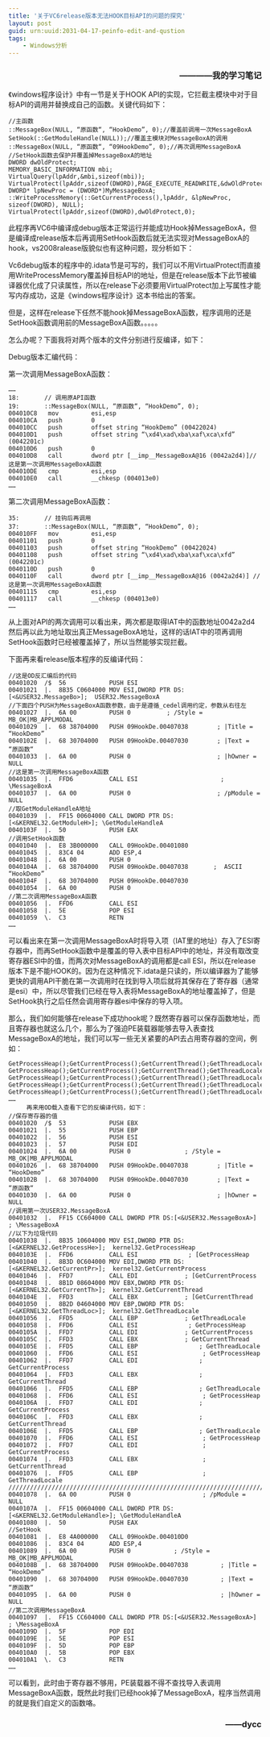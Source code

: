 ```yaml
---
title: '关于VC6release版本无法HOOK目标API的问题的探究'
layout: post
guid: urn:uuid:2031-04-17-peinfo-edit-and-qustion
tags:
    - Windows分析
---
```


<h3 style="text-align:right">————我的学习笔记</h3>

《windows程序设计》中有一节是关于HOOK API的实现，它拦截主模块中对于目标API的调用并替换成自己的函数。关键代码如下：

	//主函数
	::MessageBox(NULL, “原函数“, “HookDemo”, 0);//覆盖前调用一次MessageBoxA
	SetHook(::GetModuleHandle(NULL));//覆盖主模块对MessageBoxA的调用
	::MessageBox(NULL, “原函数“, “09HookDemo”, 0);//再次调用MessageBoxA
	//SetHook函数去保护并覆盖掉MessageBoxA的地址
	DWORD dwOldProtect;
	MEMORY_BASIC_INFORMATION mbi;
	VirtualQuery(lpAddr,&mbi,sizeof(mbi));
	VirtualProtect(lpAddr,sizeof(DWORD),PAGE_EXECUTE_READWRITE,&dwOldProtect);
	DWORD* lpNewProc = (DWORD*)MyMessageBoxA;
	::WriteProcessMemory(::GetCurrentProcess(),lpAddr, &lpNewProc, sizeof(DWORD), NULL);
	VirtualProtect(lpAddr,sizeof(DWORD),dwOldProtect,0);

此程序再VC6中编译成debug版本正常运行并能成功Hook掉MessageBoxA，但是编译成release版本后再调用SetHook函数后就无法实现对MessageBoxA的hook，vs2008ralease版貌似也有这种问题，现分析如下：

Vc6debug版本的程序中的.idata节是可写的，我们可以不用VirtualProtect而直接用WriteProcessMemory覆盖掉目标API的地址，但是在release版本下此节被编译器优化成了只读属性，所以在release下必须要用VirtualProtect加上写属性才能写内存成功，这是《windows程序设计》这本书给出的答案。

但是，这样在release下任然不能hook掉MessageBoxA函数，程序调用的还是SetHook函数调用前的MessageBoxA函数。。。。。

怎么办呢？下面我将对两个版本的文件分别进行反编译，如下：

Debug版本汇编代码：

第一次调用MessageBoxA函数：

	……
	18:       // 调用原API函数
	19:       ::MessageBox(NULL, “原函数“, “HookDemo”, 0);
	004010C8   mov         esi,esp
	004010CA   push        0
	004010CC   push        offset string “HookDemo” (00422024)
	004010D1   push        offset string “\xd4\xad\xba\xaf\xca\xfd” (0042201c)
	004010D6   push        0
	004010D8   call        dword ptr [__imp__MessageBoxA@16 (0042a2d4)]//这是第一次调用MessageBoxA函数
	004010DE   cmp         esi,esp
	004010E0   call        __chkesp (004013e0)
	……

第二次调用MessageBoxA函数：

	35:       // 挂钩后再调用
	37:       ::MessageBox(NULL, “原函数“, “HookDemo”, 0);
	004010FF   mov         esi,esp
	00401101   push        0
	00401103   push        offset string “HookDemo” (00422024)
	00401108   push        offset string “\xd4\xad\xba\xaf\xca\xfd” (0042201c)
	0040110D   push        0
	0040110F   call        dword ptr [__imp__MessageBoxA@16 (0042a2d4)] //这是第一次调用MessageBoxA函数
	00401115   cmp         esi,esp
	00401117   call        __chkesp (004013e0)
	……

从上面对API的两次调用可以看出来，两次都是取得IAT中的函数地址0042a2d4然后再以此为地址取出真正MessageBoxA地址，这样的话IAT中的项再调用SetHook函数时已经被覆盖掉了，所以当然能够实现拦截。

下面再来看release版本程序的反编译代码：

	//这是OD反汇编后的代码
	00401020  /$  56            PUSH ESI
	00401021  |.  8B35 C0604000 MOV ESI,DWORD PTR DS:[<&USER32.MessageBo>];  USER32.MessageBoxA
	//下面四个PUSH为MessageBoxA函数参数，由于是遵循_cedel调用约定，参数从右往左
	00401027  |.  6A 00         PUSH 0          ; /Style = MB_OK|MB_APPLMODAL
	00401029  |.  68 38704000   PUSH 09HookDe.00407038        ; |Title = “HookDemo”
	0040102E  |.  68 30704000   PUSH 09HookDe.00407030        ; |Text = “原函数“
	00401033  |.  6A 00         PUSH 0                        ; |hOwner = NULL
	//这是第一次调用MessageBoxA函数
	00401035  |.  FFD6          CALL ESI                       ; \MessageBoxA
	00401037  |.  6A 00         PUSH 0                        ; /pModule = NULL
	//取GetModuleHandleA地址
	00401039  |.  FF15 00604000 CALL DWORD PTR DS:[<&KERNEL32.GetModuleH>]; \GetModuleHandleA
	0040103F  |.  50            PUSH EAX
	//调用SetHook函数
	00401040  |.  E8 3B000000   CALL 09HookDe.00401080
	00401045  |.  83C4 04       ADD ESP,4
	00401048  |.  6A 00         PUSH 0
	0040104A  |.  68 38704000   PUSH 09HookDe.00407038       ;  ASCII “HookDemo”
	0040104F  |.  68 30704000   PUSH 09HookDe.00407030
	00401054  |.  6A 00         PUSH 0
	//第二次调用MessageBoxA函数
	00401056  |.  FFD6          CALL ESI
	00401058  |.  5E            POP ESI
	00401059  \.  C3            RETN
	……

可以看出来在第一次调用MessageBoxA时将导入项（IAT里的地址）存入了ESI寄存器中，而再SetHook函数中是覆盖的导入表中目标API中的地址，并没有取改变寄存器ESI中的值，而两次对MessageBoxA的调用都是call  ESI，所以在release版本下是不能HOOK的。因为在这种情况下.idata是只读的，所以编译器为了能够更快的调用API干脆在第一次调用时在找到导入项后就将其保存在了寄存器（通常是esi）中，所以尽管我们已经在导入表将MessageBoxA的地址覆盖掉了，但是SetHook执行之后任然会调用寄存器esi中保存的导入项。

那么，我们如何能够在release下成功hook呢？既然寄存器可以保存函数地址，而且寄存器也就这么几个，那么为了强迫PE装载器能够去导入表查找MessageBoxA的地址，我们可以写一些无关紧要的API去占用寄存器的空间，例如：

	GetProcessHeap();GetCurrentProcess();GetCurrentThread();GetThreadLocale();
	GetProcessHeap();GetCurrentProcess();GetCurrentThread();GetThreadLocale();
	GetProcessHeap();GetCurrentProcess();GetCurrentThread();GetThreadLocale();
	GetProcessHeap();GetCurrentProcess();GetCurrentThread();GetThreadLocale();
	GetProcessHeap();GetCurrentProcess();GetCurrentThread();GetThreadLocale();
	……
         再来用OD载入查看下它的反编译代码，如下：
	//保存寄存器的值
	00401020  /$  53            PUSH EBX
	00401021  |.  55            PUSH EBP
	00401022  |.  56            PUSH ESI
	00401023  |.  57            PUSH EDI
	00401024  |.  6A 00         PUSH 0               ; /Style = MB_OK|MB_APPLMODAL
	00401026  |.  68 38704000   PUSH 09HookDe.00407038        ; |Title = “HookDemo”
	0040102B  |.  68 30704000   PUSH 09HookDe.00407030        ; |Text = “原函数“
	00401030  |.  6A 00         PUSH 0                        ; |hOwner = NULL
	//调用第一次USER32.MessageBoxA
	00401032  |.  FF15 CC604000 CALL DWORD PTR DS:[<&USER32.MessageBoxA>]     ; \MessageBoxA
	//以下为垃圾代码
	00401038  |.  8B35 10604000 MOV ESI,DWORD PTR DS:[<&KERNEL32.GetProcessHe>];  kernel32.GetProcessHeap
	0040103E  |.  FFD6          CALL ESI              ; [GetProcessHeap
	00401040  |.  8B3D 0C604000 MOV EDI,DWORD PTR DS:[<&KERNEL32.GetCurrentPr>];  kernel32.GetCurrentProcess
	00401046  |.  FFD7          CALL EDI             ; [GetCurrentProcess
	00401048  |.  8B1D 08604000 MOV EBX,DWORD PTR DS:[<&KERNEL32.GetCurrentTh>];  kernel32.GetCurrentThread
	0040104E  |.  FFD3          CALL EBX             ; [GetCurrentThread
	00401050  |.  8B2D 04604000 MOV EBP,DWORD PTR DS:[<&KERNEL32.GetThreadLoc>];  kernel32.GetThreadLocale
	00401056  |.  FFD5          CALL EBP             ; GetThreadLocale
	00401058  |.  FFD6          CALL ESI              ; GetProcessHeap
	0040105A  |.  FFD7          CALL EDI             ; GetCurrentProcess
	0040105C  |.  FFD3          CALL EBX             ; GetCurrentThread
	0040105E  |.  FFD5          CALL EBP                 ; GetThreadLocale
	00401060  |.  FFD6          CALL ESI                  ; GetProcessHeap
	00401062  |.  FFD7          CALL EDI                 ; GetCurrentProcess
	00401064  |.  FFD3          CALL EBX                 ; GetCurrentThread
	00401066  |.  FFD5          CALL EBP                 ; GetThreadLocale
	00401068  |.  FFD6          CALL ESI                  ; GetProcessHeap
	0040106A  |.  FFD7          CALL EDI                 ; GetCurrentProcess
	0040106C  |.  FFD3          CALL EBX                 ; GetCurrentThread
	0040106E  |.  FFD5          CALL EBP                 ; GetThreadLocale
	00401070  |.  FFD6          CALL ESI                  ; GetProcessHeap
	00401072  |.  FFD7          CALL EDI                  ; GetCurrentProcess
	00401074  |.  FFD3          CALL EBX                  ; GetCurrentThread
	00401076  |.  FFD5          CALL EBP                  ; GetThreadLocale
	//////////////////////////////////////////////////////////////////////////////
	00401078  |.  6A 00         PUSH 0                    ; /pModule = NULL
	0040107A  |.  FF15 00604000 CALL DWORD PTR DS:[<&KERNEL32.GetModuleHandle>]; \GetModuleHandleA
	00401080  |.  50            PUSH EAX
	//SetHook
	00401081  |.  E8 4A000000   CALL 09HookDe.004010D0
	00401086  |.  83C4 04       ADD ESP,4
	00401089  |.  6A 00         PUSH 0            ; /Style = MB_OK|MB_APPLMODAL
	0040108B  |.  68 38704000   PUSH 09HookDe.00407038         ; |Title = “HookDemo”
	00401090  |.  68 30704000   PUSH 09HookDe.00407030         ; |Text = “原函数“
	00401095  |.  6A 00         PUSH 0                         ; |hOwner = NULL
	//第二次调用MessageBoxA
	00401097  |.  FF15 CC604000 CALL DWORD PTR DS:[<&USER32.MessageBoxA>]     ; \MessageBoxA
	0040109D  |.  5F            POP EDI
	0040109E  |.  5E            POP ESI
	0040109F  |.  5D            POP EBP
	004010A0  |.  5B            POP EBX
	004010A1  \.  C3            RETN
	……

可以看到，此时由于寄存器不够用，PE装载器不得不查找导入表调用MessageBoxA函数，既然此时我们已经hook掉了MessageBoxA，程序当然调用的就是我们自定义的函数咯。

<h3 style="text-align:right">——dycc</h3>
